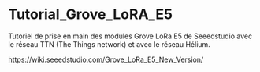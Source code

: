 # Tutorial_Grove_LoRA_E5
Tutoriel de prise en main des modules Grove LoRa E5 de Seeedstudio avec le réseau TTN (The Things network) et avec le réseau Hélium. 

https://wiki.seeedstudio.com/Grove_LoRa_E5_New_Version/


